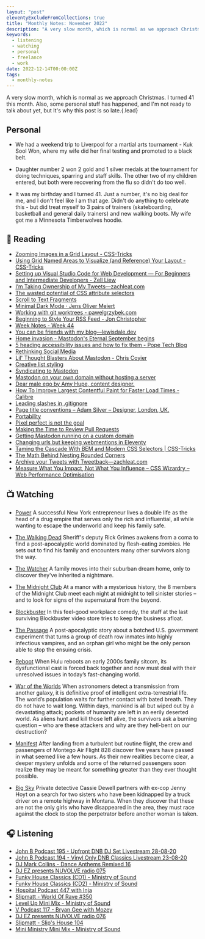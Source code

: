 ```yaml
---
layout: "post"
eleventyExcludeFromCollections: true
title: "Monthly Notes: November 2022"
description: "A very slow month, which is normal as we approach Christmas. I turned 41 this month. Also, some personal stuff has happened, and I'm not ready to talk about yet, but It's why this post is so late."
keywords:
  - listening
  - watching
  - personal
  - freelance
  - work
date: 2022-12-14T00:00:00Z
tags:
  - monthly-notes
---
```

A very slow month, which is normal as we approach Christmas. I turned 41 this month. Also, some personal stuff has happened, and I'm not ready to talk about yet, but It's why this post is so late.{.lead}

## Personal
- We had a weekend trip to Liverpool for a martial arts tournament - Kuk Sool Won, where my wife did her final testing and promoted to a black belt.

- Daughter number 2 won 2 gold and 1 silver medals at the tournament for doing techniques, sparring and staff skills. The other two of my children entered, but both were recovering from the flu so didn't do too well.

- It was my birthday and I turned 41. Just a number, it's no big deal for me, and I don't feel like I am that age. Didn't do anything to celebrate this - but did treat myself to 3 pairs of trainers (skateboarding, basketball and general daily trainers) and new walking boots. My wife got me a Minnesota Timberwolves hoodie.

## 📖 Reading
- [Zooming Images in a Grid Layout - CSS-Tricks](https://css-tricks.com/zooming-images-in-a-grid-layout/ "Zooming Images in a Grid Layout | CSS-Tricks")
- [Using Grid Named Areas to Visualize (and Reference) Your Layout - CSS-Tricks](https://css-tricks.com/using-grid-named-areas-to-visualize-and-reference-your-layout/ "Using Grid Named Areas to Visualize (and Reference) Your Layout | CSS-Tricks")
- [Setting up Visual Studio Code for Web Development — For Beginners and Intermediate Developers - Zell Liew](https://zellwk.com/blog/beginner-and-intermediate-web-development-setup-2022/?ck_subscriber_id=383327096&utm_source=convertkit&utm_medium=email&utm_campaign=How+to+Setup+Your+Web+Development+Environment+in+2022%20-%209314919 "Setting up Visual Studio Code for Web Development — For Beginners and Intermediate Developers - Zell Liew")
- [I’m Taking Ownership of My Tweets—zachleat.com](https://www.zachleat.com/web/own-my-tweets/ "I’m Taking Ownership of My Tweets—zachleat.com")
- [The wasted potential of CSS attribute selectors](https://elisehe.in/2022/10/16/attribute-selectors.html "The wasted potential of CSS attribute selectors")
- [Scroll to Text Fragments](https://blog.jim-nielsen.com/2022/scroll-to-text-fragments/ "Scroll to Text Fragments")
- [Minimal Dark Mode · Jens Oliver Meiert](https://meiert.com/en/blog/minimal-dark-mode/ "Minimal Dark Mode · Jens Oliver Meiert")
- [Working with git worktrees - pawelgrzybek.com](https://pawelgrzybek.com/working-with-git-worktrees/ "Working with git worktrees | pawelgrzybek.com")
- [Beginning to Style Your RSS Feed - Jon Christopher](https://jonchristopher.us/blog/beginning-to-style-your-rss-feed/ "Beginning to Style Your RSS Feed - Jon Christopher")
- [Week Notes - Week 44](https://declanbyrd.co.uk/journal/2022/week44/ "Week Notes - Week 44")
- [You can be friends with my blog—lewisdale.dev](https://lewisdale.dev/post/you-can-be-friends-with-my-blog/ "You can be friends with my blog—lewisdale.dev")
- [Home invasion - Mastodon's Eternal September begins](https://www.hughrundle.net/home-invasion/ "Home invasion - Mastodon's Eternal September begins")
- [5 heading accessibility issues and how to fix them - Pope Tech Blog](https://blog.pope.tech/2022/08/04/5-heading-accessibility-issues-and-how-to-fix-them/ "5 heading accessibility issues and how to fix them - Pope Tech Blog")
- [Rethinking Social Media](https://mxb.dev/blog/rethinking-social-media/ "Rethinking Social Media")
- [Lil' Thought Blasters About Mastodon - Chris Coyier](https://chriscoyier.net/2022/11/14/lil-thought-blasters-about-mastodon/ "Lil' Thought Blasters About Mastodon - Chris Coyier")
- [Creative list styling](https://web.dev/creative-list-styling/ "Creative list styling")
- [Syndicating to Mastodon](https://adactio.com/journal/19645 "Syndicating to Mastodon")
- [Mastodon on your own domain without hosting a server](https://blog.maartenballiauw.be/post/2022/11/05/mastodon-own-donain-without-hosting-server.html "Mastodon on your own domain without hosting a server")
- [Dear male ego by Amy Hupe, content designer.](https://amyhupe.co.uk/articles/dear-male-ego/ "Dear male ego by Amy Hupe, content designer.")
- [How To Improve Largest Contentful Paint for Faster Load Times - Calibre](https://calibreapp.com/blog/largest-contentful-paint "How To Improve Largest Contentful Paint for Faster Load Times - Calibre")
- [Leading slashes in .gitignore](https://sebastiandedeyne.com/leading-slashes-in-gitignore/ "Leading slashes in .gitignore")
- [Page title conventions – Adam Silver – Designer, London, UK.](https://adamsilver.io/blog/page-title-conventions/ "Page title conventions – Adam Silver – Designer, London, UK.")
- [Portability](https://adactio.com/journal/19665 "Portability")
- [Pixel perfect is not the goal](https://gomakethings.com/pixel-perfect-is-not-the-goal/ "Pixel perfect is not the goal")
- [Making the Time to Review Pull Requests](https://amberwilson.co.uk/blog/making-the-time-to-review-pull-requests/ "Making the Time to Review Pull Requests")
- [Getting Mastodon running on a custom domain](https://til.simonwillison.net/til/til/mastodon_custom-domain-mastodon.md "Getting Mastodon running on a custom domain")
- [Changing urls but keeping webmentions in Eleventy](https://bnijenhuis.nl/notes/changing-urls-but-keeping-webmentions-in-eleventy/ "Changing urls but keeping webmentions in Eleventy")
- [Taming the Cascade With BEM and Modern CSS Selectors | CSS-Tricks](https://css-tricks.com/taming-the-cascade-with-bem-and-modern-css-selectors/ "Taming the Cascade With BEM and Modern CSS Selectors | CSS-Tricks")
- [The Math Behind Nesting Rounded Corners](https://cloudfour.com/thinks/the-math-behind-nesting-rounded-corners/ "The Math Behind Nesting Rounded Corners")
- [Archive your Tweets with Tweetback—zachleat.com](https://www.zachleat.com/web/tweetback/ "Archive your Tweets with Tweetback—zachleat.com")
- [Measure What You Impact, Not What You Influence – CSS Wizardry – Web Performance Optimisation](https://csswizardry.com/2022/08/measure-what-you-impact-not-what-you-influence/ "Measure What You Impact, Not What You Influence – CSS Wizardry – Web Performance Optimisation")

## 📺 Watching
- [Power](https://www.themoviedb.org/tv/54650-power "Power")
   A successful New York entrepreneur lives a double life as the head of a drug empire that serves only the rich and influential, all while wanting to escape the underworld and keep his family safe.

- [The Walking Dead](https://www.themoviedb.org/tv/1402-the-walking-dead "The Walking Dead")
  Sheriff's deputy Rick Grimes awakens from a coma to find a post-apocalyptic world dominated by flesh-eating zombies. He sets out to find his family and encounters many other survivors along the way.

- [The Watcher](https://www.themoviedb.org/tv/210232-the-watcher "The Watcher")
  A family moves into their suburban dream home, only to discover they've inherited a nightmare.

- [The Midnight Club](https://www.themoviedb.org/tv/126254-the-midnight-club "The Midnight Club")
 At a manor with a mysterious history, the 8 members of the Midnight Club meet each night at midnight to tell sinister stories – and to look for signs of the supernatural from the beyond.

- [Blockbuster](https://www.themoviedb.org/tv/201874-blockbuster "Blockbuster")
 In this feel-good workplace comedy, the staff at the last surviving Blockbuster video store tries to keep the business afloat.

- [The Passage](https://www.themoviedb.org/tv/77459-the-passage "The Passage")
  A post-apocalyptic story about a botched U.S. government experiment that turns a group of death row inmates into highly infectious vampires, and an orphan girl who might be the only person able to stop the ensuing crisis.

- [Reboot](https://www.themoviedb.org/tv/155427-reboot "Reboot")
 When Hulu reboots an early 2000s family sitcom, its dysfunctional cast is forced back together and now must deal with their unresolved issues in today’s fast-changing world.

- [War of the Worlds](https://www.themoviedb.org/tv/86374-la-guerre-des-mondes "War of the Worlds")
 When astronomers detect a transmission from another galaxy, it is definitive proof of intelligent extra-terrestrial life. The world’s population waits for further contact with bated breath. They do not have to wait long. Within days, mankind is all but wiped out by a devastating attack; pockets of humanity are left in an eerily deserted world. As aliens hunt and kill those left alive, the survivors ask a burning question – who are these attackers and why are they hell-bent on our destruction?

- [Manifest](https://www.themoviedb.org/tv/79696-manifest "Manifest")
 After landing from a turbulent but routine flight, the crew and passengers of Montego Air Flight 828 discover five years have passed in what seemed like a few hours. As their new realities become clear, a deeper mystery unfolds and some of the returned passengers soon realize they may be meant for something greater than they ever thought possible.

- [Big Sky](https://www.themoviedb.org/tv/100010-big-sky "Big Sky")
 Private detective Cassie Dewell partners with ex-cop Jenny Hoyt on a search for two sisters who have been kidnapped by a truck driver on a remote highway in Montana. When they discover that these are not the only girls who have disappeared in the area, they must race against the clock to stop the perpetrator before another woman is taken.


## 🎧 Listening
- [John B Podcast 195 - Upfront DNB DJ Set Livestream 28-08-20](https://www.mixcloud.com/JohnBBeta/john-b-podcast-195-upfront-dnb-dj-set-livestream-280820 "John B Podcast 195 - Upfront DNB DJ Set Livestream 28-08-20")
- [John B Podcast 194 - Vinyl Only DNB Classics Livestream 23-08-20](https://www.mixcloud.com/JohnBBeta/john-b-podcast-194-vinyl-only-dnb-classics-livestream-230820/ "John B Podcast 194 - Vinyl Only DNB Classics Livestream 23-08-20")
- [DJ Mark Collins - Dance Anthems Remixed 16](https://www.mixcloud.com/decadeofdance/new-mix-dj-mark-collins-dance-anthems-remixed-16-old-skool-house-rave-dance-anthems-mashups "DJ Mark Collins - Dance Anthems Remixed 16")
- [DJ EZ presents NUVOLVE radio 075](https://www.mixcloud.com/djez/nuvolve-075/ "DJ EZ presents NUVOLVE radio 075")
- [Funky House Classics (CD1) - Ministry of Sound](https://www.mixcloud.com/ministryofsound/funky-house-classics-cd1-ministry-of-sound/ "Funky House Classics (CD1) - Ministry of Sound")
- [Funky House Classics (CD2) - Ministry of Sound](https://www.mixcloud.com/ministryofsound/funky-house-classics-cd2-ministry-of-sound "Funky House Classics (CD2) - Ministry of Sound")
- [Hospital Podcast 447 with Inja](https://www.mixcloud.com/hospitalrecords/hospital-podcast-447-with-inja "Hospital Podcast 447 with Inja")
- [Slipmatt - World Of Rave #350](https://www.mixcloud.com/Slipmatt/slipmatt-world-of-rave-350/ "Slipmatt - World Of Rave #350")
- [Level Up Mini Mix - Ministry of Sound](https://www.mixcloud.com/ministryofsound/mainstage-mini-mix-ministry-of-sound/ "Level Up Mini Mix - Ministry of Sound")
- [V Podcast 117 - Bryan Gee with Mozey](https://www.mixcloud.com/v_recordings/v-podcast-117-bryan-gee-w-mozey/ "V Podcast 117 - Bryan Gee with Mozey")
- [DJ EZ presents NUVOLVE radio 076](https://www.mixcloud.com/djez/nuvolve-076/ "DJ EZ presents NUVOLVE radio 076")
- [Slipmatt - Slip's House 104](https://www.mixcloud.com/Slipmatt/slipmatt-slips-house-104/ "Slipmatt - Slip's House 104")
- [Mini Ministry Mini Mix - Ministry of Sound](https://www.mixcloud.com/ministryofsound/mini-ministry-mini-mix-ministry-of-sound/ "Mini Ministry Mini Mix - Ministry of Sound")
